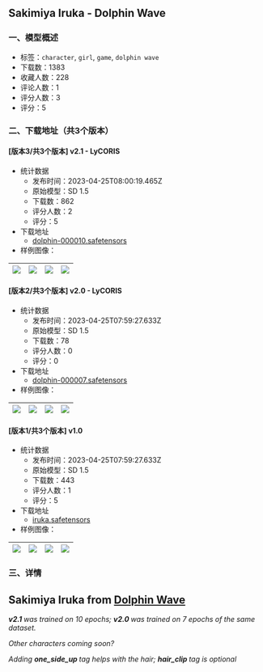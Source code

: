 ## Sakimiya Iruka - Dolphin Wave
### 一、模型概述

- 标签：`character`, `girl`, `game`, `dolphin wave`
- 下载数：1383
- 收藏人数：228
- 评论人数：1
- 评分人数：3
- 评分：5

### 二、下载地址（共3个版本）

#### [版本3/共3个版本] v2.1 - LyCORIS

- 统计数据
  - 发布时间：2023-04-25T08:00:19.465Z
  - 原始模型：SD 1.5
  - 下载数：862
  - 评分人数：2
  - 评分：5
- 下载地址
  - [dolphin-000010.safetensors](https://civitai.com/api/download/models/54814)
- 样例图像：

| <img src="https://image.civitai.com/xG1nkqKTMzGDvpLrqFT7WA/d850a661-26a8-4cfe-b7ed-9abcae751500/width=450/592991.jpeg" /> | <img src="https://image.civitai.com/xG1nkqKTMzGDvpLrqFT7WA/e9ed16d4-efd8-4134-ea36-99b5eac08600/width=450/592993.jpeg" /> | <img src="https://image.civitai.com/xG1nkqKTMzGDvpLrqFT7WA/a41b4209-dc70-4a6b-4bce-51d54bf26e00/width=450/592989.jpeg" /> | <img src="https://image.civitai.com/xG1nkqKTMzGDvpLrqFT7WA/c75381d0-5e0f-4fc1-100f-1edc18450b00/width=450/592992.jpeg" /> |
| ---- | ---- | ---- | ---- |

#### [版本2/共3个版本] v2.0 - LyCORIS

- 统计数据
  - 发布时间：2023-04-25T07:59:27.633Z
  - 原始模型：SD 1.5
  - 下载数：78
  - 评分人数：0
  - 评分：0
- 下载地址
  - [dolphin-000007.safetensors](https://civitai.com/api/download/models/54806)
- 样例图像：

| <img src="https://image.civitai.com/xG1nkqKTMzGDvpLrqFT7WA/e72f7e5d-5dbb-4e6d-8c5e-f39c554a8700/width=450/592922.jpeg" /> | <img src="https://image.civitai.com/xG1nkqKTMzGDvpLrqFT7WA/9c1a65c8-62ab-4df1-607f-c010fb3c8b00/width=450/592917.jpeg" /> | <img src="https://image.civitai.com/xG1nkqKTMzGDvpLrqFT7WA/f312eb38-675e-42cd-8fa7-e87607cb9f00/width=450/592919.jpeg" /> | <img src="https://image.civitai.com/xG1nkqKTMzGDvpLrqFT7WA/64d35630-8e6b-4c61-6e41-0aac10e3a400/width=450/592918.jpeg" /> |
| ---- | ---- | ---- | ---- |

#### [版本1/共3个版本] v1.0

- 统计数据
  - 发布时间：2023-04-25T07:59:27.633Z
  - 原始模型：SD 1.5
  - 下载数：443
  - 评分人数：1
  - 评分：5
- 下载地址
  - [iruka.safetensors](https://civitai.com/api/download/models/32313)
- 样例图像：

| <img src="https://image.civitai.com/xG1nkqKTMzGDvpLrqFT7WA/cb06bec9-e004-4adf-0d12-89ef32b1e800/width=450/367878.jpeg" /> | <img src="https://image.civitai.com/xG1nkqKTMzGDvpLrqFT7WA/a82bd98f-fd70-45c8-2ac5-6d1fc340e100/width=450/367877.jpeg" /> | <img src="https://image.civitai.com/xG1nkqKTMzGDvpLrqFT7WA/bb0fa775-1fe1-4724-6976-a65056c33900/width=450/367882.jpeg" /> | <img src="https://image.civitai.com/xG1nkqKTMzGDvpLrqFT7WA/295525a8-3588-4195-e34b-4269c9cb3300/width=450/367881.jpeg" /> |
| ---- | ---- | ---- | ---- |


### 三、详情
<h2><strong>Sakimiya Iruka</strong> from <a target="_blank" rel="ugc" href="https://www.hpgames.jp/dolphin-wave/">Dolphin Wave</a></h2><p><strong><em>v2.1 </em></strong><em>was trained on 10 epochs; </em><strong><em>v2.0 </em></strong><em>was trained on 7 epochs of the same dataset.</em></p><p></p><p><em>Other characters coming soon?</em></p><p></p><p><em>Adding </em><strong><em>one_side_up </em></strong><em>tag helps with the hair; </em><strong><em>hair_clip </em></strong><em>tag is optional</em></p>